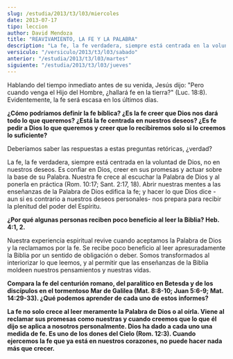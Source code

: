 ```yaml
---
slug: /estudia/2013/t3/l03/miercoles
date: 2013-07-17
tipo: leccion
author: David Mendoza
title: "REAVIVAMIENTO, LA FE Y LA PALABRA"
description: "La fe, la fe verdadera, siempre está centrada en la voluntad de Dios, no en  nuestros deseos. Es confiar en Dios, creer en sus promesas y actuar sobre la  base de su Palabra. Nuestra fe crece al escuchar la Palabra de Dios y al  ponerla en práctica (Rom. 10:17; Sant. 2:17, 18)..."
versiculo: "/versiculo/2013/t3/l03/sabado"
anterior: "/estudia/2013/t3/l03/martes"
siguiente: "/estudia/2013/t3/l03/jueves"
---
```


Hablando del tiempo inmediato antes de su venida, Jesús dijo: "Pero cuando venga el Hijo del Hombre, ¿hallará fe en la tierra?" (Luc. 18:8). Evidentemente, la fe será escasa en los últimos días.

**¿Cómo podríamos definir la fe bíblica? ¿Es la fe creer que Dios nos dará todo lo que queremos? ¿Está la fe centrada en nuestros deseos? ¿Es fe pedir a Dios lo que queremos y creer que lo recibiremos solo si lo creemos lo suficiente?**

Deberíamos saber las respuestas a estas preguntas retóricas, ¿verdad?

La fe, la fe verdadera, siempre está centrada en la voluntad de Dios, no en nuestros deseos. Es confiar en Dios, creer en sus promesas y actuar sobre la base de su Palabra. Nuestra fe crece al escuchar la Palabra de Dios y al ponerla en práctica (Rom. 10:17; Sant. 2:17, 18). Abrir nuestras mentes a las enseñanzas de la Palabra de Dios edifica la fe; y hacer lo que Dios dice -aun si es contrario a nuestros deseos personales- nos prepara para recibir la plenitud del poder del Espíritu.

**¿Por qué algunas personas reciben poco beneficio al leer la Biblia? Heb. 4:1, 2.**

Nuestra experiencia espiritual revive cuando aceptamos la Palabra de Dios y la reclamamos por la fe. Se recibe poco beneficio al leer apresuradamente la Biblia por un sentido de obligación o deber. Somos transformados al interiorizar lo que leemos, y al permitir que las enseñanzas de la Biblia moldeen nuestros pensamientos y nuestras vidas.

**Compara la fe del centurión romano, del paralítico en Betesda y de los discípulos en el tormentoso Mar de Galilea (Mat. 8:8-10; Juan 5:6-9; Mat. 14:29-33). ¿Qué podemos aprender de cada uno de estos informes?**

**La fe no solo crece al leer meramente la Palabra de Dios o al oírla. Viene al reclamar sus promesas como nuestras y cuando creemos que lo que él dijo se aplica a nosotros personalmente. Dios ha dado a cada uno una medida de fe. Es uno de los dones del Cielo (Rom. 12:3). Cuando ejercemos la fe que ya está en nuestros corazones, no puede hacer nada más que crecer.**
